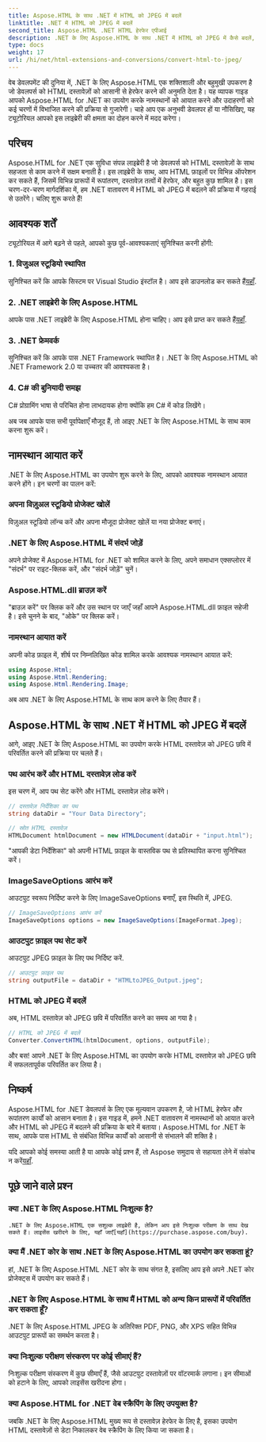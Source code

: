 ```yaml
---
title: Aspose.HTML के साथ .NET में HTML को JPEG में बदलें
linktitle: .NET में HTML को JPEG में बदलें
second_title: Aspose.HTML .NET HTML हेरफेर एपीआई
description: .NET के लिए Aspose.HTML के साथ .NET में HTML को JPEG में कैसे बदलें, यह जानें। .NET के लिए Aspose.HTML की शक्ति का उपयोग करने के लिए चरण-दर-चरण मार्गदर्शिका।
type: docs
weight: 17
url: /hi/net/html-extensions-and-conversions/convert-html-to-jpeg/
---
```


वेब डेवलपमेंट की दुनिया में, .NET के लिए Aspose.HTML एक शक्तिशाली और बहुमुखी उपकरण है जो डेवलपर्स को HTML दस्तावेज़ों को आसानी से हेरफेर करने की अनुमति देता है। यह व्यापक गाइड आपको Aspose.HTML for .NET का उपयोग करके नामस्थानों को आयात करने और उदाहरणों को कई चरणों में विभाजित करने की प्रक्रिया से गुजारेगी। चाहे आप एक अनुभवी डेवलपर हों या नौसिखिए, यह ट्यूटोरियल आपको इस लाइब्रेरी की क्षमता का दोहन करने में मदद करेगा।

## परिचय

Aspose.HTML for .NET एक सुविधा संपन्न लाइब्रेरी है जो डेवलपर्स को HTML दस्तावेज़ों के साथ सहजता से काम करने में सक्षम बनाती है। इस लाइब्रेरी के साथ, आप HTML फ़ाइलों पर विभिन्न ऑपरेशन कर सकते हैं, जिसमें विभिन्न प्रारूपों में रूपांतरण, दस्तावेज़ तत्वों में हेरफेर, और बहुत कुछ शामिल है। इस चरण-दर-चरण मार्गदर्शिका में, हम .NET वातावरण में HTML को JPEG में बदलने की प्रक्रिया में गहराई से उतरेंगे। चलिए शुरू करते हैं!

## आवश्यक शर्तें

ट्यूटोरियल में आगे बढ़ने से पहले, आपको कुछ पूर्व-आवश्यकताएं सुनिश्चित करनी होंगी:

### 1. विजुअल स्टूडियो स्थापित
 सुनिश्चित करें कि आपके सिस्टम पर Visual Studio इंस्टॉल है। आप इसे डाउनलोड कर सकते हैं[यहाँ](https://visualstudio.microsoft.com/downloads/).

### 2. .NET लाइब्रेरी के लिए Aspose.HTML
 आपके पास .NET लाइब्रेरी के लिए Aspose.HTML होना चाहिए। आप इसे प्राप्त कर सकते हैं[यहाँ](https://releases.aspose.com/html/net/).

### 3. .NET फ्रेमवर्क
सुनिश्चित करें कि आपके पास .NET Framework स्थापित है। .NET के लिए Aspose.HTML को .NET Framework 2.0 या उच्चतर की आवश्यकता है।

### 4. C# की बुनियादी समझ
C# प्रोग्रामिंग भाषा से परिचित होना लाभदायक होगा क्योंकि हम C# में कोड लिखेंगे।

अब जब आपके पास सभी पूर्वापेक्षाएँ मौजूद हैं, तो आइए .NET के लिए Aspose.HTML के साथ काम करना शुरू करें।

## नामस्थान आयात करें

.NET के लिए Aspose.HTML का उपयोग शुरू करने के लिए, आपको आवश्यक नामस्थान आयात करने होंगे। इन चरणों का पालन करें:

### अपना विज़ुअल स्टूडियो प्रोजेक्ट खोलें

विज़ुअल स्टूडियो लॉन्च करें और अपना मौजूदा प्रोजेक्ट खोलें या नया प्रोजेक्ट बनाएं।

### .NET के लिए Aspose.HTML में संदर्भ जोड़ें

अपने प्रोजेक्ट में Aspose.HTML for .NET को शामिल करने के लिए, अपने समाधान एक्सप्लोरर में "संदर्भ" पर राइट-क्लिक करें, और "संदर्भ जोड़ें" चुनें।

### Aspose.HTML.dll ब्राउज़ करें

"ब्राउज़ करें" पर क्लिक करें और उस स्थान पर जाएँ जहाँ आपने Aspose.HTML.dll फ़ाइल सहेजी है। इसे चुनने के बाद, "ओके" पर क्लिक करें।

### नामस्थान आयात करें

अपनी कोड फ़ाइल में, शीर्ष पर निम्नलिखित कोड शामिल करके आवश्यक नामस्थान आयात करें:

```csharp
using Aspose.Html;
using Aspose.Html.Rendering;
using Aspose.Html.Rendering.Image;
```

अब आप .NET के लिए Aspose.HTML के साथ काम करने के लिए तैयार हैं।

## Aspose.HTML के साथ .NET में HTML को JPEG में बदलें

आगे, आइए .NET के लिए Aspose.HTML का उपयोग करके HTML दस्तावेज़ को JPEG छवि में परिवर्तित करने की प्रक्रिया पर चलते हैं।

### पथ आरंभ करें और HTML दस्तावेज़ लोड करें

इस चरण में, आप पथ सेट करेंगे और HTML दस्तावेज़ लोड करेंगे।

```csharp
// दस्तावेज़ निर्देशिका का पथ
string dataDir = "Your Data Directory";

// स्रोत HTML दस्तावेज़
HTMLDocument htmlDocument = new HTMLDocument(dataDir + "input.html");
```

"आपकी डेटा निर्देशिका" को अपनी HTML फ़ाइल के वास्तविक पथ से प्रतिस्थापित करना सुनिश्चित करें।

### ImageSaveOptions आरंभ करें

आउटपुट स्वरूप निर्दिष्ट करने के लिए ImageSaveOptions बनाएँ, इस स्थिति में, JPEG.

```csharp
// ImageSaveOptions आरंभ करें
ImageSaveOptions options = new ImageSaveOptions(ImageFormat.Jpeg);
```

### आउटपुट फ़ाइल पथ सेट करें

आउटपुट JPEG फ़ाइल के लिए पथ निर्दिष्ट करें.

```csharp
// आउटपुट फ़ाइल पथ
string outputFile = dataDir + "HTMLtoJPEG_Output.jpeg";
```

### HTML को JPEG में बदलें

अब, HTML दस्तावेज़ को JPEG छवि में परिवर्तित करने का समय आ गया है।

```csharp
// HTML को JPEG में बदलें
Converter.ConvertHTML(htmlDocument, options, outputFile);
```

और बस! आपने .NET के लिए Aspose.HTML का उपयोग करके HTML दस्तावेज़ को JPEG छवि में सफलतापूर्वक परिवर्तित कर लिया है।

## निष्कर्ष

Aspose.HTML for .NET डेवलपर्स के लिए एक मूल्यवान उपकरण है, जो HTML हेरफेर और रूपांतरण कार्यों को आसान बनाता है। इस गाइड में, हमने .NET वातावरण में नामस्थानों को आयात करने और HTML को JPEG में बदलने की प्रक्रिया के बारे में बताया। Aspose.HTML for .NET के साथ, आपके पास HTML से संबंधित विभिन्न कार्यों को आसानी से संभालने की शक्ति है।

 यदि आपको कोई समस्या आती है या आपके कोई प्रश्न हैं, तो Aspose समुदाय से सहायता लेने में संकोच न करें[यहाँ](https://forum.aspose.com/).

## पूछे जाने वाले प्रश्न

### क्या .NET के लिए Aspose.HTML निःशुल्क है?
    .NET के लिए Aspose.HTML एक सशुल्क लाइब्रेरी है, लेकिन आप इसे निःशुल्क परीक्षण के साथ देख सकते हैं। लाइसेंस खरीदने के लिए, यहाँ जाएँ[यहाँ](https://purchase.aspose.com/buy).

### क्या मैं .NET कोर के साथ .NET के लिए Aspose.HTML का उपयोग कर सकता हूं?
   हां, .NET के लिए Aspose.HTML .NET कोर के साथ संगत है, इसलिए आप इसे अपने .NET कोर प्रोजेक्ट्स में उपयोग कर सकते हैं।

### .NET के लिए Aspose.HTML के साथ मैं HTML को अन्य किन प्रारूपों में परिवर्तित कर सकता हूँ?
   .NET के लिए Aspose.HTML JPEG के अतिरिक्त PDF, PNG, और XPS सहित विभिन्न आउटपुट प्रारूपों का समर्थन करता है।

### क्या निःशुल्क परीक्षण संस्करण पर कोई सीमाएं हैं?
   निःशुल्क परीक्षण संस्करण में कुछ सीमाएँ हैं, जैसे आउटपुट दस्तावेज़ों पर वॉटरमार्क लगाना। इन सीमाओं को हटाने के लिए, आपको लाइसेंस खरीदना होगा।

### क्या Aspose.HTML for .NET वेब स्क्रैपिंग के लिए उपयुक्त है?
   जबकि .NET के लिए Aspose.HTML मुख्य रूप से दस्तावेज़ हेरफेर के लिए है, इसका उपयोग HTML दस्तावेज़ों से डेटा निकालकर वेब स्क्रैपिंग के लिए किया जा सकता है।